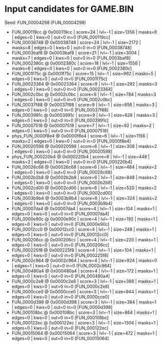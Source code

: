 # Input candidates for GAME.BIN

Seed: FUN_00004298 (FUN_00004298)

- FUN_000119cc @ 0x000119cc | score=24 | lvl=-1 | size=1356 | masks=8 | edges=0 | kws=0 | out=0 in=0 [FUN_000119cc]
- FUN_00038748 @ 0x00038748 | score=24 | lvl=-1 | size=2172 | masks=8 | edges=0 | kws=0 | out=0 in=0 [FUN_00038748]
- FUN_0003baf8 @ 0x0003baf8 | score=21 | lvl=-1 | size=3004 | masks=7 | edges=0 | kws=0 | out=0 in=0 [FUN_0003baf8]
- FUN_0002380c @ 0x0002380c | score=18 | lvl=-1 | size=1556 | masks=6 | edges=0 | kws=0 | out=0 in=0 [FUN_0002380c]
- FUN_0001f75c @ 0x0001f75c | score=15 | lvl=-1 | size=992 | masks=5 | edges=0 | kws=0 | out=0 in=0 [FUN_0001f75c]
- FUN_00023364 @ 0x00023364 | score=9 | lvl=-1 | size=292 | masks=3 | edges=0 | kws=0 | out=0 in=0 [FUN_00023364]
- FUN_0002c0bc @ 0x0002c0bc | score=9 | lvl=-1 | size=784 | masks=3 | edges=0 | kws=0 | out=0 in=0 [FUN_0002c0bc]
- FUN_00037f88 @ 0x00037f88 | score=9 | lvl=-1 | size=856 | masks=3 | edges=0 | kws=0 | out=0 in=0 [FUN_00037f88]
- FUN_0003991c @ 0x0003991c | score=9 | lvl=-1 | size=628 | masks=3 | edges=0 | kws=0 | out=0 in=0 [FUN_0003991c]
- FUN_00007518 @ 0x00007518 | score=7 | lvl=-1 | size=92 | masks=2 | edges=0 | kws=0 | out=0 in=0 [FUN_00007518]
- phys_FUN_0000f8e4 @ 0x0000f8e4 | score=6 | lvl=-1 | size=1156 | masks=2 | edges=0 | kws=0 | out=0 in=0 [FUN_0000f8e4]
- FUN_00020598 @ 0x00020598 | score=6 | lvl=-1 | size=308 | masks=2 | edges=0 | kws=0 | out=0 in=0 [FUN_00020598]
- phys_FUN_000220b4 @ 0x000220b4 | score=6 | lvl=-1 | size=448 | masks=2 | edges=0 | kws=0 | out=0 in=0 [FUN_000220b4]
- FUN_00026c68 @ 0x00026c68 | score=6 | lvl=-1 | size=484 | masks=2 | edges=0 | kws=0 | out=0 in=0 [FUN_00026c68]
- FUN_0002b2b8 @ 0x0002b2b8 | score=6 | lvl=-1 | size=848 | masks=2 | edges=0 | kws=0 | out=0 in=0 [FUN_0002b2b8]
- FUN_0002cd00 @ 0x0002cd00 | score=6 | lvl=-1 | size=520 | masks=2 | edges=0 | kws=0 | out=0 in=0 [FUN_0002cd00]
- FUN_0003b9b4 @ 0x0003b9b4 | score=6 | lvl=-1 | size=324 | masks=2 | edges=0 | kws=0 | out=0 in=0 [FUN_0003b9b4]
- FUN_00007da4 @ 0x00007da4 | score=4 | lvl=-1 | size=104 | masks=1 | edges=0 | kws=0 | out=0 in=0 [FUN_00007da4]
- FUN_0000e90c @ 0x0000e90c | score=4 | lvl=-1 | size=192 | masks=1 | edges=0 | kws=0 | out=0 in=0 [FUN_0000e90c]
- FUN_00012cc0 @ 0x00012cc0 | score=4 | lvl=-1 | size=248 | masks=1 | edges=0 | kws=0 | out=0 in=0 [FUN_00012cc0]
- FUN_000206cc @ 0x000206cc | score=4 | lvl=-1 | size=220 | masks=1 | edges=0 | kws=0 | out=0 in=0 [FUN_000206cc]
- FUN_000225f8 @ 0x000225f8 | score=4 | lvl=-1 | size=104 | masks=1 | edges=0 | kws=0 | out=0 in=0 [FUN_000225f8]
- FUN_0002c964 @ 0x0002c964 | score=4 | lvl=-1 | size=924 | masks=0 | edges=1 | kws=0 | out=0 in=0 [FUN_0002c964]
- FUN_000480a4 @ 0x000480a4 | score=4 | lvl=-1 | size=172 | masks=1 | edges=0 | kws=0 | out=0 in=0 [FUN_000480a4]
- FUN_0000c2e8 @ 0x0000c2e8 | score=3 | lvl=-1 | size=388 | masks=1 | edges=0 | kws=0 | out=0 in=0 [FUN_0000c2e8]
- FUN_0000cce0 @ 0x0000cce0 | score=3 | lvl=-1 | size=944 | masks=1 | edges=0 | kws=0 | out=0 in=0 [FUN_0000cce0]
- FUN_0000d398 @ 0x0000d398 | score=3 | lvl=-1 | size=384 | masks=1 | edges=0 | kws=0 | out=0 in=0 [FUN_0000d398]
- FUN_000108bc @ 0x000108bc | score=3 | lvl=-1 | size=864 | masks=1 | edges=0 | kws=0 | out=0 in=0 [FUN_000108bc]
- FUN_000122ec @ 0x000122ec | score=3 | lvl=-1 | size=1304 | masks=1 | edges=0 | kws=0 | out=0 in=0 [FUN_000122ec]
- FUN_00015064 @ 0x00015064 | score=3 | lvl=-1 | size=472 | masks=1 | edges=0 | kws=0 | out=0 in=0 [FUN_00015064]
